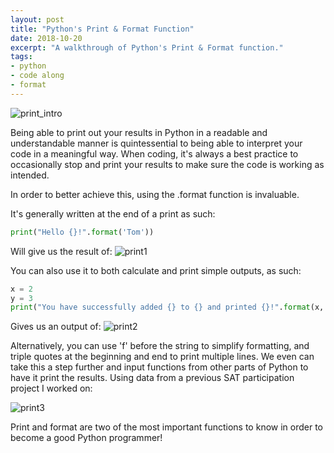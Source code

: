 ```yaml
---
layout: post
title: "Python's Print & Format Function"
date: 2018-10-20
excerpt: "A walkthrough of Python's Print & Format function."
tags:
- python
- code along
- format
---
```

![print_intro]({{"/assets/img/print_quatro.png"}})

Being able to print out your results in Python in a readable and understandable manner is quintessential to being able to interpret your code in a meaningful way. When coding, it's always a best practice to occasionally stop and print your results to make sure the code is working as intended.

In order to better achieve this, using the .format function is invaluable.

It's generally written at the end of a print as such:

```Python
print("Hello {}!".format('Tom'))
```

Will give us the result of:
![print1]({{"/assets/img/print1.png"}})

You can also use it to both calculate and print simple outputs, as such:

```Python
x = 2
y = 3
print("You have successfully added {} to {} and printed {}!".format(x, y, x+y))
```

Gives us an output of:
![print2]({{"/assets/img/print2.png"}})

Alternatively, you can use 'f' before the string to simplify formatting, and triple quotes at the beginning and end to print multiple lines. We even can take this a step further and input functions from other parts of Python to have it print the results. Using data from a previous SAT participation project I worked on:

![print3]({{"/assets/img/complicated_print.png"}})

Print and format are two of the most important functions to know in order to become a good Python programmer!
